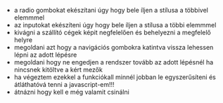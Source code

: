 - a radio gombokat ekészítani úgy hogy bele íljen a stílusa a többivel elemmmel
- az inputokat ekészíteni úgy hogy bele íljen a stílusa a többi elemmmel
- kivágni a szállító cégek képit negfelelően és behelyezni a megfelelő helyre
- megoldani azt hogy a navigációs gombokra katintva vissza lehessen lépni az adott lépésre
- megoldani hogy ne engedjen a rendszer tovább az adott lépésnél ha nincsnek kitöltve a kért mezők
- ha végeztem ezekkel a funkciókall minnél jobban le egyszerűsíteni és átláthatóvá tenni a javascript-em!!!
- átnázni hogy kell e még valamit csinálni
